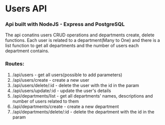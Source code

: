 # Users API
### Api built with NodeJS - Express and PostgreSQL

The api conatins users CRUD operations and departments create, delete functions. Each user is related to a department(Many to One) and there is a list function to get all departments and the number of users each department contains. 

### Routes:
 1. /api/users - get all users(possible to add parameters)
 2. /api/users/create - create a new user
 3. /api/users/delete/:id - delete the user with the id in the param
 4. /api/users/update/:id - update the user's details
 5. /api/departments/list - get all departments' names, descriptions and number of users related to them
 6. /api/departments/create - create a new department
 7. /api/departments/delete/:id - delete the department with the id in the param